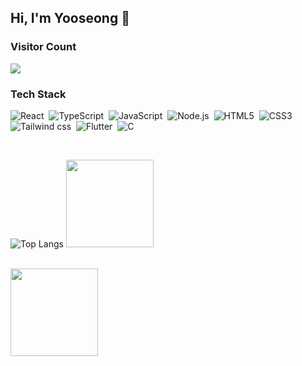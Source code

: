 ## Hi, I'm Yooseong 👋
<div align="left">
  
### Visitor Count
<img src="https://profile-counter.glitch.me/meteorqz6/count.svg" />

<br> 

### Tech Stack

<p>
  <img alt="React" src ="https://img.shields.io/badge/React-61DAFB.svg?&style=for-flat-square&logo=React&logoColor=white"/>&nbsp
  <img alt="TypeScript" src="https://img.shields.io/badge/TypeScript-3178C6?style=for-flat-square&logo=Typescript&logoColor=white"/>&nbsp
  <img alt="JavaScript" src ="https://img.shields.io/badge/JavaScript-F7DF1E.svg?&style=for-flat-square&logo=JavaScript&logoColor=white"/>&nbsp
  <img alt="Node.js" src ="https://img.shields.io/badge/Node.js-5FA04E.svg?&style=for-flat-square&logo=JavaScript&logoColor=white"/>&nbsp
  <img alt="HTML5" src ="https://img.shields.io/badge/HTML5-E34F26.svg?&style=for-flat-square&logo=HTML5&logoColor=white"/>&nbsp
  <img alt="CSS3" src ="https://img.shields.io/badge/CSS3-1572B6.svg?&style=for-flat-square&logo=CSS3&logoColor=white"/>&nbsp
  <img alt="Tailwind css" src="https://img.shields.io/badge/Tailwind CSS-06B6D4?style=for-flat-square&logo=Tailwind CSS&logoColor=white"/>&nbsp
  <img alt="Flutter" src="https://img.shields.io/badge/Flutter-02569B?style=for-flat-square&logo=flutter&logoColor=white"/>&nbsp
  <img alt="C" src="https://img.shields.io/badge/C-A8B9CC?style=for-flat-square&logo=C&logoColor=white"/>&nbsp
</p>

<br>

![Top Langs](https://github-readme-stats.vercel.app/api/top-langs/?username=meteorqz6&layout=compact)
<a href="https://solved.ac/nys8765"> 
    <img height=140 src="http://mazassumnida.wtf/api/v2/generate_badge?boj=nys8765">
  </a>

<br>

<a>
    <img height=140 src="https://github-profile-summary-cards.vercel.app/api/cards/profile-details?username=meteorqz6&theme=github"/>&nbsp
  </a>

</div>
<!--
**bomii1/bomii1** is a ✨ _special_ ✨ repository because its `README.md` (this file) appears on your GitHub profile.
![](http://github-profile-summary-cards.vercel.app/api/cards/stats?username=bomii1&theme=solarized)
![](http://github-profile-summary-cards.vercel.app/api/cards/productive-time?username=bomii1&theme=solarized&utcOffset=8)
-->



<!--
**meteorqz6/meteorqz6** is a ✨ _special_ ✨ repository because its `README.md` (this file) appears on your GitHub profile.

Here are some ideas to get you started:

- 🔭 I’m currently working on ...
- 🌱 I’m currently learning ...
- 👯 I’m looking to collaborate on ...
- 🤔 I’m looking for help with ...
- 💬 Ask me about ...
- 📫 How to reach me: ...
- 😄 Pronouns: ...
- ⚡ Fun fact: ...
-->
</div>
